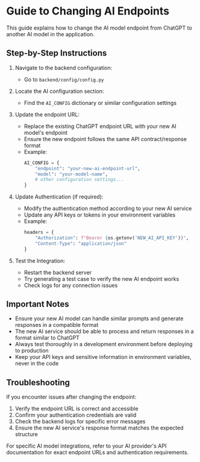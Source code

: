 # Guide to Changing AI Endpoints

This guide explains how to change the AI model endpoint from ChatGPT to another AI model in the application.

## Step-by-Step Instructions

1. Navigate to the backend configuration:
   - Go to `backend/config/config.py`

2. Locate the AI configuration section:
   - Find the `AI_CONFIG` dictionary or similar configuration settings

3. Update the endpoint URL:
   - Replace the existing ChatGPT endpoint URL with your new AI model's endpoint
   - Ensure the new endpoint follows the same API contract/response format
   - Example:
     ```python
     AI_CONFIG = {
         "endpoint": "your-new-ai-endpoint-url",
         "model": "your-model-name",
         # other configuration settings...
     }
     ```

4. Update Authentication (if required):
   - Modify the authentication method according to your new AI service
   - Update any API keys or tokens in your environment variables
   - Example:
     ```python
     headers = {
         "Authorization": f"Bearer {os.getenv('NEW_AI_API_KEY')}",
         "Content-Type": "application/json"
     }
     ```

5. Test the Integration:
   - Restart the backend server
   - Try generating a test case to verify the new AI endpoint works
   - Check logs for any connection issues

## Important Notes

- Ensure your new AI model can handle similar prompts and generate responses in a compatible format
- The new AI service should be able to process and return responses in a format similar to ChatGPT
- Always test thoroughly in a development environment before deploying to production
- Keep your API keys and sensitive information in environment variables, never in the code

## Troubleshooting

If you encounter issues after changing the endpoint:
1. Verify the endpoint URL is correct and accessible
2. Confirm your authentication credentials are valid
3. Check the backend logs for specific error messages
4. Ensure the new AI service's response format matches the expected structure

For specific AI model integrations, refer to your AI provider's API documentation for exact endpoint URLs and authentication requirements. 